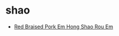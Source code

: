 # shao

 * [Red Braised Pork Em Hong Shao Rou Em](../../index/r/red-braised-pork-em-hong-shao-rou-em-51147410.json)
